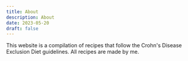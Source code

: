 ```yaml
---
title: About
description: About
date: 2023-05-20
draft: false
---
```


This website is a compilation of recipes that follow the Crohn's Disease Exclusion Diet guidelines. All recipes are made by me.